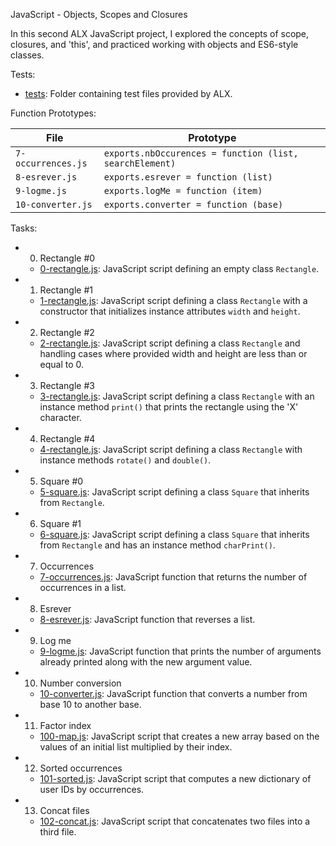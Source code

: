 JavaScript - Objects, Scopes and Closures

In this second ALX JavaScript project, I explored the concepts of scope, closures, and 'this', and practiced working with objects and ES6-style classes.

Tests:

- [tests](./tests): Folder containing test files provided by ALX.

Function Prototypes:

| File               | Prototype                                               |
| ------------------ | ------------------------------------------------------- |
| `7-occurrences.js` | `exports.nbOccurences = function (list, searchElement)` |
| `8-esrever.js`     | `exports.esrever = function (list)`                     |
| `9-logme.js`       | `exports.logMe = function (item)`                       |
| `10-converter.js`  | `exports.converter = function (base)`                   |

Tasks:

- 0. Rectangle #0
  - [0-rectangle.js](./0-rectangle.js): JavaScript script defining an empty class `Rectangle`.

- 1. Rectangle #1
  - [1-rectangle.js](./1-rectangle.js): JavaScript script defining a class `Rectangle` with a constructor that initializes instance attributes `width` and `height`.

- 2. Rectangle #2
  - [2-rectangle.js](./2-rectangle.js): JavaScript script defining a class `Rectangle` and handling cases where provided width and height are less than or equal to 0.

- 3. Rectangle #3
  - [3-rectangle.js](./3-rectangle.js): JavaScript script defining a class `Rectangle` with an instance method `print()` that prints the rectangle using the 'X' character.

- 4. Rectangle #4
  - [4-rectangle.js](./4-rectangle.js): JavaScript script defining a class `Rectangle` with instance methods `rotate()` and `double()`.

- 5. Square #0
  - [5-square.js](./5-square.js): JavaScript script defining a class `Square` that inherits from `Rectangle`.

- 6. Square #1
  - [6-square.js](./6-square.js): JavaScript script defining a class `Square` that inherits from `Rectangle` and has an instance method `charPrint()`.

- 7. Occurrences
  - [7-occurrences.js](./7-occurrences.js): JavaScript function that returns the number of occurrences in a list.

- 8. Esrever
  - [8-esrever.js](./8-esrever.js): JavaScript function that reverses a list.

- 9. Log me
  - [9-logme.js](./9-logme.js): JavaScript function that prints the number of arguments already printed along with the new argument value.

- 10. Number conversion
  - [10-converter.js](./10-converter.js): JavaScript function that converts a number from base 10 to another base.

- 11. Factor index
  - [100-map.js](./100-map.js): JavaScript script that creates a new array based on the values of an initial list multiplied by their index.

- 12. Sorted occurrences
  - [101-sorted.js](./101-sorted.js): JavaScript script that computes a new dictionary of user IDs by occurrences.

- 13. Concat files
  - [102-concat.js](./102-concat.js): JavaScript script that concatenates two files into a third file.
